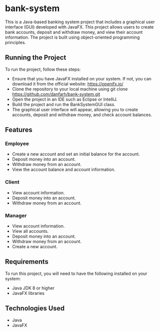 # bank-system
This is a Java-based banking system project that includes a graphical user interface (GUI) developed with JavaFX. 
This project allows users to create bank accounts, deposit and withdraw money, and view their account information. The project is built using object-oriented programming principles.

## Running the Project
To run the project, follow these steps:
- Ensure that you have JavaFX installed on your system. If not, you can download it from the official website: https://openjfx.io/
- Clone the repository to your local machine using git clone https://github.com/danfarh/bank-system.git
- Open the project in an IDE such as Eclipse or IntelliJ.
- Build the project and run the BankSystemGUI class.
- The graphical user interface will appear, allowing you to create accounts, deposit and withdraw money, and check account balances.

## Features
### Employee
- Create a new account and set an initial balance for the account.
- Deposit money into an account.
- Withdraw money from an account.
- View the account balance and account information.
### Client
- View account information.
- Deposit money into an account.
- Withdraw money from an account.
### Manager
- View account information.
- View all accounts.
- Deposit money into an account.
- Withdraw money from an account.
- Create a new account.

## Requirements
To run this project, you will need to have the following installed on your system:
- Java JDK 8 or higher
- JavaFX libraries

## Technologies Used
- Java
- JavaFX
